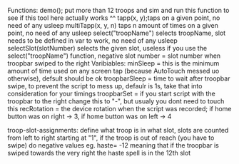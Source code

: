 Functions:
demo(); put more than 12 troops and sim and run this function to see if this tool here actually works ^^
tapp(x, y);taps on a given point, no need of any usleep
multiTapp(x, y, n) taps n amount of times on a given point, no need of any usleep
select("troopName") selects troopName, slot needs to be defined in var to work, no need of any usleep
selectSlot(slotNumber) selects the given slot, useless if you use the select("troopName") function, negative slot number = slot number when troopbar swiped to the right
Varibiables:
minSleep = this is the minimum amount of time used on any screen tap (because AutoTouch messed uo otherwise), defsult should be ok
troopbarSleep = time to wait after troopbar swipe, to prevent the script to mess up, defaulr is 1s, take that into consideration for your timings
troopbarSet = if you start script with the troopbar to the right change this to "-", but usualy you dont need to touch this
recRotation = the device rotation when the script was recorded; if home button was on right -> 3, if home button was on left -> 4

troop-slot-assignments:
define what troop is in what slot, slots are counted from left to right starting at "1", if the troop is out of reach (you have to swipe) do negative values
eg. haste= -12 meaning that if the troopbar is swiped towards the very right the haste spell is in the 12th slot